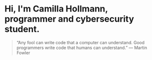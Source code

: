 # Hi, I'm Camilla Hollmann, programmer and cybersecurity student.

> “Any fool can write code that a computer can understand. Good programmers write code that humans can understand.”
― Martin Fowler
